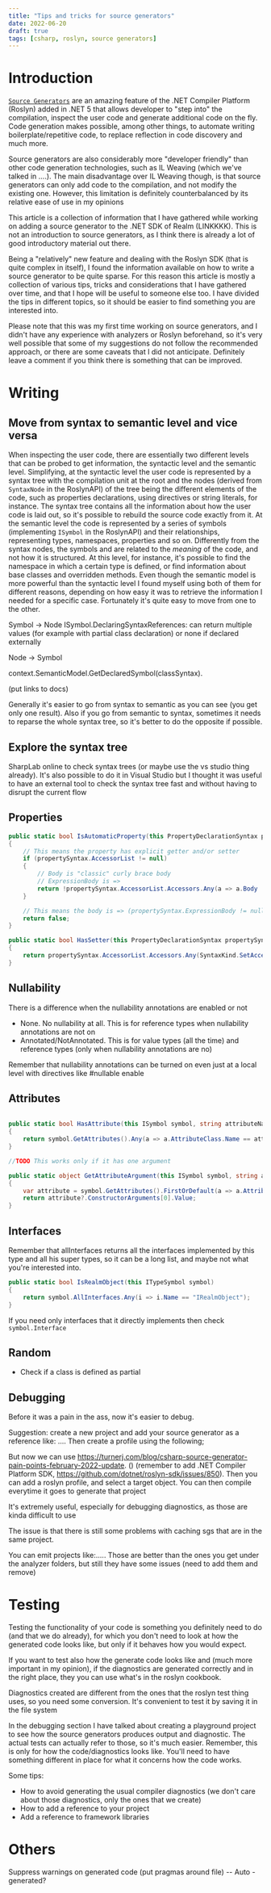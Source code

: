 ```yaml
---
title: "Tips and tricks for source generators"
date: 2022-06-20
draft: true
tags: [csharp, roslyn, source generators]
---
```

# Introduction

[`Source Generators`](https://docs.microsoft.com/en-us/dotnet/csharp/roslyn-sdk/source-generators-overview) are an amazing feature of the .NET Compiler Platform (Roslyn) added in .NET 5 that allows developer to "step into" the compilation, inspect the user code and generate additional code on the fly.
Code generation makes possible, among other things, to automate writing boilerplate/repetitive code, to replace reflection in code discovery and much more. 

Source generators are also considerably more "developer friendly" than other code generation technologies, such as IL Weaving (which we've talked in ....). The main disadvantage over IL Weaving though, is that source generators can only add code to the compilation, and not modify the existing one. However, this limitation is definitely counterbalanced by its relative ease of use in my opinions

This article is a collection of information that I have gathered while working on adding a source generator to the .NET SDK of Realm (LINKKKK). This is not an introduction to source generators, as I think there is already a lot of good introductory material out there. 

Being a "relatively" new feature and dealing with the Roslyn SDK
(that is quite complex in itself), I found the information available on how to write a source generator to be quite sparse. For this reason this article is mostly a collection of various tips, tricks and considerations that I have gathered over time, and that I hope will be useful to someone else too. I have divided the tips in different topics, so it should be easier to find something you are interested into.  

Please note that this was my first time working on source generators, and I didn't have any experience with analyzers or Roslyn beforehand, so it's very well possible that some of my suggestions do not follow the recommended approach, or there are some caveats that I did not anticipate. Definitely leave a comment if you think there is something that can be improved. 


# Writing

## Move from syntax to semantic level and vice versa

When inspecting the user code, there are essentially two different levels that can be probed to get information, the syntactic level and the semantic level.
Simplifying, at the syntactic level the user code is represented by a syntax tree with the compilation unit at the root and the nodes (derived from `SyntaxNode` in the RoslynAPI) of the tree being the different elements of the code, such as properties declarations, using directives or string literals, for instance. The syntax tree contains all the information about how the user code is laid out, so it's possible to rebuild the source code exactly from it. 
At the semantic level the code is represented by a series of symbols (implementing `ISymbol` in the RoslynAPI) and their relationships, representing types, namespaces, properties and so on. Differently from the syntax nodes, the symbols and are related to the *meaning* of the code, and not how it is structured. At this level, for instance, it's possible to find the namespace in which a certain type is defined, or find information about base classes and overridden methods. 
Even though the semantic model is more powerful than the syntactic level I found myself using both of them for different reasons, depending on how easy it was to retrieve the information I needed for a specific case. Fortunately it's quite easy to move from one to the other.

Symbol -> Node 
ISymbol.DeclaringSyntaxReferences: can return multiple values (for example with partial class declaration) or none if declared externally


Node -> Symbol

context.SemanticModel.GetDeclaredSymbol(classSyntax). 

(put links to docs)

Generally it's easier to go from syntax to semantic as you can see (you get only one result). 
Also if you go from semantic to syntax, sometimes it needs to reparse the whole syntax tree, so it's better to do the opposite if possible. 

## Explore the syntax tree

SharpLab online to check syntax trees (or maybe use the vs studio thing already). It's also possible to do it in Visual Studio but I thought it was useful to have an external tool to check the syntax tree fast and without having to disrupt the current flow


## Properties

```csharp
public static bool IsAutomaticProperty(this PropertyDeclarationSyntax propertySyntax)
{
    // This means the property has explicit getter and/or setter
    if (propertySyntax.AccessorList != null)
    {
        // Body is "classic" curly brace body
        // ExpressionBody is =>
        return !propertySyntax.AccessorList.Accessors.Any(a => a.Body != null | a.ExpressionBody != null);
    }

    // This means the body is => (propertySyntax.ExpressionBody != null)
    return false;
}

public static bool HasSetter(this PropertyDeclarationSyntax propertySyntax)
{
    return propertySyntax.AccessorList.Accessors.Any(SyntaxKind.SetAccessorDeclaration);
}
```

## Nullability

There is a difference when the nullability annotations are enabled or not
- None. No nullability at all. This is for reference types when nullability annotations are not on
- Annotated/NotAnnotated. This is for value types (all the time) and reference types (only when nullability annotations are no)

Remember that nullability annotations can be turned on even just at a local level with directives like #nullable enable

## Attributes

```csharp

public static bool HasAttribute(this ISymbol symbol, string attributeName)
{
    return symbol.GetAttributes().Any(a => a.AttributeClass.Name == attributeName);
}

//TODO This works only if it has one argument

public static object GetAttributeArgument(this ISymbol symbol, string attributeName)
{
    var attribute = symbol.GetAttributes().FirstOrDefault(a => a.AttributeClass.Name == attributeName);
    return attribute?.ConstructorArguments[0].Value;
}

```

## Interfaces

Remember that allInterfaces returns all the interfaces implemented by this type and all his super types, so it can be a long list, and maybe not what you're interested into. 

```csharp
public static bool IsRealmObject(this ITypeSymbol symbol)
{
    return symbol.AllInterfaces.Any(i => i.Name == "IRealmObject");
}

```

If you need only interfaces that it directly implements then check `symbol.Interface`


## Random

- Check if a class is defined as partial


## Debugging

Before it was a pain in the ass, now it's easier to debug.

Suggestion: create a new project and add your source generator as a reference like: ....
Then create a profile using the following;

But now we can use https://turnerj.com/blog/csharp-source-generator-pain-points-february-2022-update. () (remember to add .NET Compiler Platform SDK, https://github.com/dotnet/roslyn-sdk/issues/850). Then you can add a roslyn profile, and select a target object. You can then compile everytime it goes to generate that project

It's extremely useful, especially for debugging diagnostics, as those are kinda difficult to use

The issue is that there is still some problems with caching sgs that are in the same project. 

You can emit projects like:..... 
Those are better than the ones you get under the analyzer folders, but still they have some issues (need to add them and remove)




# Testing

Testing the functionality of your code is something you definitely need to do (and that we do already), for which you don't need to look at how the generated code looks like, but only if it behaves how you would expect. 

If you want to test also how the generate code looks like and (much more important in my opinion), if the diagnostics are generated correctly and in the right place, they you can use what's in the roslyn cookbook. 

Diagnostics created are different from the ones that the roslyn test thing uses, so you need some conversion. It's convenient to test it by saving it in the file system

In the debugging section I have talked about creating a playground project to see how the source generators produces output and diagnostic. The actual tests can actually refer to those, so it's much easier. Remember, this is only for how the code/diagnostics looks like. You'll need to have something different in place for what it concerns how the code works.


Some tips:
- How to avoid generating the usual compiler diagnostics (we don't care about those diagnostics, only the ones that we create)
- How to add a reference to your project
- Add a reference to framework libraries



# Others

Suppress warnings on generated code (put pragmas around file) -- Auto - generated?

